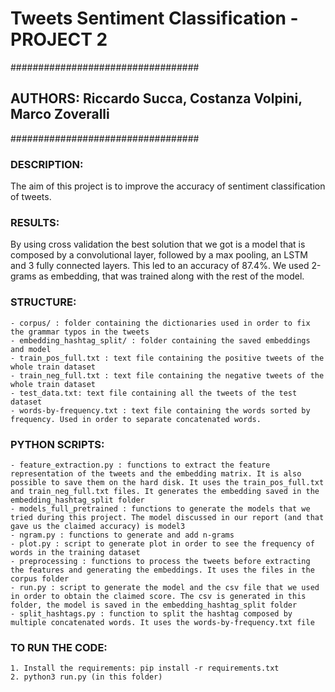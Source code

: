 # Tweets Sentiment Classification - PROJECT 2

##################################
## AUTHORS: Riccardo Succa, Costanza Volpini, Marco Zoveralli
##################################

### DESCRIPTION:
The aim of this project is to improve the accuracy of sentiment classification of tweets.

### RESULTS:
By using cross validation the best solution that we got is a model that is composed by a convolutional layer, followed by a max pooling, an LSTM and 3 fully connected layers. This led to an accuracy of 87.4%. We used 2-grams as embedding, that was trained along with the rest of the model.

### STRUCTURE:
    - corpus/ : folder containing the dictionaries used in order to fix the grammar typos in the tweets
    - embedding_hashtag_split/ : folder containing the saved embeddings and model
    - train_pos_full.txt : text file containing the positive tweets of the whole train dataset
    - train_neg_full.txt : text file containing the negative tweets of the whole train dataset
    - test_data.txt: text file containing all the tweets of the test dataset
    - words-by-frequency.txt : text file containing the words sorted by frequency. Used in order to separate concatenated words.

### PYTHON SCRIPTS:
    - feature_extraction.py : functions to extract the feature representation of the tweets and the embedding matrix. It is also possible to save them on the hard disk. It uses the train_pos_full.txt and train_neg_full.txt files. It generates the embedding saved in the embedding_hashtag_split folder
    - models_full_pretrained : functions to generate the models that we tried during this project. The model discussed in our report (and that gave us the claimed accuracy) is model3
    - ngram.py : functions to generate and add n-grams
    - plot.py : script to generate plot in order to see the frequency of words in the training dataset
    - preprocessing : functions to process the tweets before extracting the features and generating the embeddings. It uses the files in the corpus folder
    - run.py : script to generate the model and the csv file that we used in order to obtain the claimed score. The csv is generated in this folder, the model is saved in the embedding_hashtag_split folder
    - split_hashtags.py : function to split the hashtag composed by multiple concatenated words. It uses the words-by-frequency.txt file

### TO RUN THE CODE:
    1. Install the requirements: pip install -r requirements.txt
    2. python3 run.py (in this folder)
